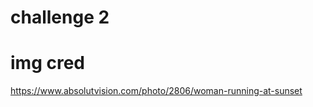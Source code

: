 # challenge 2

















# img cred
https://www.absolutvision.com/photo/2806/woman-running-at-sunset